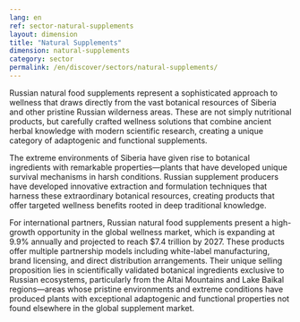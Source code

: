 ```yaml
---
lang: en
ref: sector-natural-supplements
layout: dimension
title: "Natural Supplements"
dimension: natural-supplements
category: sector
permalink: /en/discover/sectors/natural-supplements/
---
```


Russian natural food supplements represent a sophisticated approach to wellness that draws directly from the vast botanical resources of Siberia and other pristine Russian wilderness areas. These are not simply nutritional products, but carefully crafted wellness solutions that combine ancient herbal knowledge with modern scientific research, creating a unique category of adaptogenic and functional supplements.

The extreme environments of Siberia have given rise to botanical ingredients with remarkable properties—plants that have developed unique survival mechanisms in harsh conditions. Russian supplement producers have developed innovative extraction and formulation techniques that harness these extraordinary botanical resources, creating products that offer targeted wellness benefits rooted in deep traditional knowledge.

For international partners, Russian natural food supplements present a high-growth opportunity in the global wellness market, which is expanding at 9.9% annually and projected to reach $7.4 trillion by 2027. These products offer multiple partnership models including white-label manufacturing, brand licensing, and direct distribution arrangements. Their unique selling proposition lies in scientifically validated botanical ingredients exclusive to Russian ecosystems, particularly from the Altai Mountains and Lake Baikal regions—areas whose pristine environments and extreme conditions have produced plants with exceptional adaptogenic and functional properties not found elsewhere in the global supplement market.
